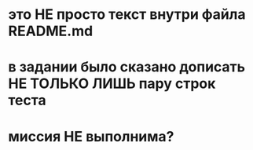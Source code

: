 # это НЕ просто текст внутри файла README.md
# в задании было сказано дописать НЕ ТОЛЬКО ЛИШЬ пару строк теста
# миссия НЕ выполнима?
